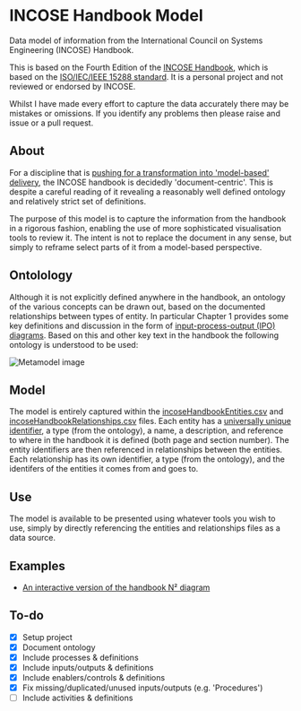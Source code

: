 # INCOSE Handbook Model
Data model of information from the International Council on Systems Engineering (INCOSE) Handbook.

This is based on the Fourth Edition of the [INCOSE Handbook](https://www.incose.org/products-and-publications/se-handbook), which is based on the [ISO/IEC/IEEE 15288 standard](https://www.iso.org/standard/63711.html). 
It is a personal project and not reviewed or endorsed by INCOSE.

Whilst I have made every effort to capture the data accurately there may be mistakes or omissions. If you identify any problems then please raise and issue or a pull request.

## About
For a discipline that is [pushing for a transformation into 'model-based' delivery](https://www.incose.org/about-incose/transformation), the INCOSE handbook is decidedly 'document-centric'. 
This is despite a careful reading of it revealing a reasonably well defined ontology and relatively strict set of definitions.

The purpose of this model is to capture the information from the handbook in a rigorous fashion, enabling the use of more sophisticated visualisation tools to review it.
The intent is not to replace the document in any sense, but simply to reframe select parts of it from a model-based perspective.

## Ontolology
Although it is not explicitly defined anywhere in the handbook, an ontology of the various concepts can be drawn out, based on the documented relationships between types of entity.
In particular Chapter 1 provides some key definitions and discussion in the form of [input-process-output (IPO) diagrams](https://en.wikipedia.org/wiki/IPO_model).
Based on this and other key text in the handbook the following ontology is understood to be used:

![Metamodel image](http://www.plantuml.com/plantuml/proxy?cache=no&fmt=svg&src=https://raw.githubusercontent.com/johnwelford/incoseHandbookModel/main/ontology.puml)

## Model
The model is entirely captured within the [incoseHandbookEntities.csv](https://github.com/johnwelford/incoseHandbookModel/blob/main/incoseHandbookEntities.csv) and [incoseHandbookRelationships.csv](https://github.com/johnwelford/incoseHandbookModel/blob/main/incoseHandbookRelationships.csv) files.
Each entity has a [universally unique identifier](https://en.wikipedia.org/wiki/Universally_unique_identifier), a type (from the ontology), a name, a description, and reference to where in the handbook it is defined (both page and section number).
The entity identifiers are then referenced in relationships between the entities.
Each relationship has its own identifier, a type (from the ontology), and the identifers of the entities it comes from and goes to.

## Use
The model is available to be presented using whatever tools you wish to use, simply by directly referencing the entities and relationships files as a data source.

## Examples
* [An interactive version of the handbook N² diagram](https://observablehq.com/@johnwelford/incose-handbook-n-diagram)

## To-do
- [x] Setup project
- [x] Document ontology
- [x] Include processes & definitions
- [x] Include inputs/outputs & definitions
- [x] Include enablers/controls & definitions
- [x] Fix missing/duplicated/unused inputs/outputs (e.g. 'Procedures')
- [ ] Include activities & definitions
